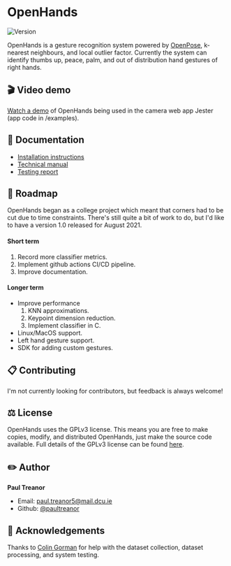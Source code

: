 # OpenHands 
![Version](https://img.shields.io/badge/Version-0.1.0-blue) 

OpenHands is a gesture recognition system powered by [OpenPose](https://github.com/CMU-Perceptual-Computing-Lab/openpose), k-nearest neighbours, and local outlier factor.  Currently the system can identify thumbs up, peace, palm, and out of distribution hand gestures of right hands. 

## :clapper:  Video demo
[Watch a demo](https://www.youtube.com/watch?v=QSDZ-cdyGXw) of OpenHands being used in the camera web app Jester (app code in /examples).

## :memo:  Documentation
* [Installation instructions](https://github.com/PaulTreanor/OpenHands/blob/main/docs/installation.md)
* [Technical manual](https://github.com/PaulTreanor/OpenHands/blob/initial-commits/docs/technical_manual.pdf)
* [Testing report](https://github.com/PaulTreanor/OpenHands/blob/initial-commits/docs/testing_report.pdf)

## :taxi:  Roadmap
OpenHands began as a college project which meant that corners had to be cut due to time constraints. There's still quite a bit of work to do, but I'd like to have a version 1.0 released for August 2021.

#### Short term
1. Record more classifier metrics. 
2. Implement github actions CI/CD pipeline. 
3. Improve documentation. 

#### Longer term 
* Improve performance 
	1. KNN approximations.
	2. Keypoint dimension reduction.
	3. Implement classifier in C. 
* Linux/MacOS support.
* Left hand gesture support. 
* SDK for adding custom gestures. 

## :clipboard:  Contributing
I'm not currently looking for contributors, but feedback is always welcome!

## :balance_scale:  License 
OpenHands uses the GPLv3 license. This means you are free to make copies, modify, and distributed OpenHands, just make the source code available. Full details of the GPLv3 license can be found [here](https://github.com/PaulTreanor/OpenHands/blob/main/LICENSE).

## :pencil2:  Author
**Paul Treanor** 
* Email: paul.treanor5@mail.dcu.ie
* Github: [@paultreanor](https://github.com/PaulTreanor)

## :clap:  Acknowledgements 
Thanks to [Colin Gorman](https://ie.linkedin.com/in/colin-gorman-037b67181) for help with the dataset collection, dataset processing, and system testing.

